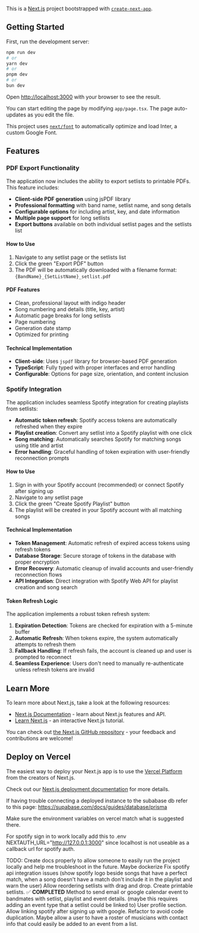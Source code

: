 This is a [Next.js](https://nextjs.org/) project bootstrapped with [`create-next-app`](https://github.com/vercel/next.js/tree/canary/packages/create-next-app).

## Getting Started

First, run the development server:

```bash
npm run dev
# or
yarn dev
# or
pnpm dev
# or
bun dev
```

Open [http://localhost:3000](http://localhost:3000) with your browser to see the result.

You can start editing the page by modifying `app/page.tsx`. The page auto-updates as you edit the file.

This project uses [`next/font`](https://nextjs.org/docs/basic-features/font-optimization) to automatically optimize and load Inter, a custom Google Font.

## Features

### PDF Export Functionality

The application now includes the ability to export setlists to printable PDFs. This feature includes:

- **Client-side PDF generation** using jsPDF library
- **Professional formatting** with band name, setlist name, and song details
- **Configurable options** for including artist, key, and date information
- **Multiple page support** for long setlists
- **Export buttons** available on both individual setlist pages and the setlists list

#### How to Use

1. Navigate to any setlist page or the setlists list
2. Click the green "Export PDF" button
3. The PDF will be automatically downloaded with a filename format: `{BandName}_{SetListName}_setlist.pdf`

#### PDF Features

- Clean, professional layout with indigo header
- Song numbering and details (title, key, artist)
- Automatic page breaks for long setlists
- Page numbering
- Generation date stamp
- Optimized for printing

#### Technical Implementation

- **Client-side**: Uses `jspdf` library for browser-based PDF generation
- **TypeScript**: Fully typed with proper interfaces and error handling
- **Configurable**: Options for page size, orientation, and content inclusion

### Spotify Integration

The application includes seamless Spotify integration for creating playlists from setlists:

- **Automatic token refresh**: Spotify access tokens are automatically refreshed when they expire
- **Playlist creation**: Convert any setlist into a Spotify playlist with one click
- **Song matching**: Automatically searches Spotify for matching songs using title and artist
- **Error handling**: Graceful handling of token expiration with user-friendly reconnection prompts

#### How to Use

1. Sign in with your Spotify account (recommended) or connect Spotify after signing up
2. Navigate to any setlist page
3. Click the green "Create Spotify Playlist" button
4. The playlist will be created in your Spotify account with all matching songs

#### Technical Implementation

- **Token Management**: Automatic refresh of expired access tokens using refresh tokens
- **Database Storage**: Secure storage of tokens in the database with proper encryption
- **Error Recovery**: Automatic cleanup of invalid accounts and user-friendly reconnection flows
- **API Integration**: Direct integration with Spotify Web API for playlist creation and song search

#### Token Refresh Logic

The application implements a robust token refresh system:

1. **Expiration Detection**: Tokens are checked for expiration with a 5-minute buffer
2. **Automatic Refresh**: When tokens expire, the system automatically attempts to refresh them
3. **Fallback Handling**: If refresh fails, the account is cleaned up and user is prompted to reconnect
4. **Seamless Experience**: Users don't need to manually re-authenticate unless refresh tokens are invalid

## Learn More

To learn more about Next.js, take a look at the following resources:

- [Next.js Documentation](https://nextjs.org/docs) - learn about Next.js features and API.
- [Learn Next.js](https://nextjs.org/learn) - an interactive Next.js tutorial.

You can check out [the Next.js GitHub repository](https://github.com/vercel/next.js/) - your feedback and contributions are welcome!

## Deploy on Vercel

The easiest way to deploy your Next.js app is to use the [Vercel Platform](https://vercel.com/new?utm_medium=default-template&filter=next.js&utm_source=create-next-app&utm_campaign=create-next-app-readme) from the creators of Next.js.

Check out our [Next.js deployment documentation](https://nextjs.org/docs/deployment) for more details.


If having trouble connecting a deployed instance to the subabase db refer to this page: 
https://supabase.com/docs/guides/database/prisma

Make sure the environment variables on vercel match what is suggested there.

For spotify sign in to work locally add this to .env NEXTAUTH_URL="http://127.0.0.1:3000" since localhost is not useable as a callback url for spotify auth.

TODO:
Create docs properly to allow someone to easily run the project locally and help me troubleshoot in the future. 
Maybe dockerize
Fix spotify api integration issues (show spotify logo beside songs that have a perfect match, when a song doesn't have a match don't include it in the playlist and warn the user)
Allow reordering setlists with drag and drop.
Create printable setlists. ✅ **COMPLETED**
Method to send email or google calendar event to bandmates with setlist, playlist and event details. (maybe this requires adding an event type that a setlist could be linked to)
User profile section.
Allow linking spotify after signing up with google.
Refactor to avoid code duplication.
Maybe allow a user to have a roster of musicians with contact info that could easily be added to an event from a list. 
